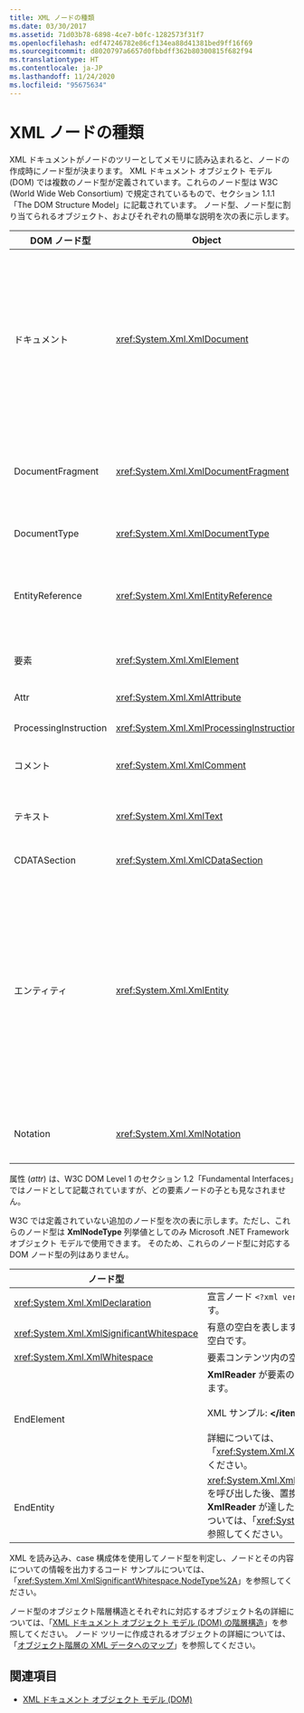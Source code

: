 ```yaml
---
title: XML ノードの種類
ms.date: 03/30/2017
ms.assetid: 71d03b78-6898-4ce7-b0fc-1282573f31f7
ms.openlocfilehash: edf47246782e86cf134ea88d41381bed9ff16f69
ms.sourcegitcommit: d8020797a6657d0fbbdff362b80300815f682f94
ms.translationtype: HT
ms.contentlocale: ja-JP
ms.lasthandoff: 11/24/2020
ms.locfileid: "95675634"
---
```

# <a name="types-of-xml-nodes"></a>XML ノードの種類

XML ドキュメントがノードのツリーとしてメモリに読み込まれると、ノードの作成時にノード型が決まります。 XML ドキュメント オブジェクト モデル (DOM) では複数のノード型が定義されています。これらのノード型は W3C (World Wide Web Consortium) で規定されているもので、セクション 1.1.1「The DOM Structure Model」に記載されています。 ノード型、ノード型に割り当てられるオブジェクト、およびそれぞれの簡単な説明を次の表に示します。  
  
|DOM ノード型|Object|説明|  
|-------------------|------------|-----------------|  
|ドキュメント|<xref:System.Xml.XmlDocument>|ツリー内のすべてのノードのコンテナーです。 ドキュメントのルートとも呼ばれますが、常にルート要素と一致するとは限りません。|  
|DocumentFragment|<xref:System.Xml.XmlDocumentFragment>|1 つ以上のノードを非ツリー構造で格納する一時的なバッグです。|  
|DocumentType|<xref:System.Xml.XmlDocumentType>|`<!DOCTYPE…>` ノードを表します。|  
|EntityReference|<xref:System.Xml.XmlEntityReference>|展開されていないエンティティ参照テキストを表します。|  
|要素|<xref:System.Xml.XmlElement>|要素ノードを表します。|  
|Attr|<xref:System.Xml.XmlAttribute>|要素の属性です。|  
|ProcessingInstruction|<xref:System.Xml.XmlProcessingInstruction>|処理命令ノードです。|  
|コメント|<xref:System.Xml.XmlComment>|コメント ノードです。|  
|テキスト|<xref:System.Xml.XmlText>|要素または属性に含まれるテキストです。|  
|CDATASection|<xref:System.Xml.XmlCDataSection>|CDATA を表します。|  
|エンティティ|<xref:System.Xml.XmlEntity>|内部ドキュメント型定義 (DTD) のサブセットまたは外部 DTD とパラメーター エンティティから取得され、XML ドキュメントに含まれている `<!ENTITY…>` 宣言を表します。|  
|Notation|<xref:System.Xml.XmlNotation>|DTD で宣言された記法を表します。|  
  
 属性 (*attr*) は、W3C DOM Level 1 のセクション 1.2「Fundamental Interfaces」ではノードとして記載されていますが、どの要素ノードの子とも見なされません。  
  
 W3C では定義されていない追加のノード型を次の表に示します。ただし、これらのノード型は **XmlNodeType** 列挙値としてのみ Microsoft .NET Framework オブジェクト モデルで使用できます。 そのため、これらのノード型に対応する DOM ノード型の列はありません。  
  
|ノード型|説明|  
|---------------|-----------------|  
|<xref:System.Xml.XmlDeclaration>|宣言ノード `<?xml version="1.0"…>` を表します。|  
|<xref:System.Xml.XmlSignificantWhitespace>|有意の空白を表します。これは混合コンテンツの空白です。|  
|<xref:System.Xml.XmlWhitespace>|要素コンテンツ内の空白を表します。|  
|EndElement|**XmlReader** が要素の末尾に達したときに返されます。<br /><br /> XML サンプル: **\</item>**<br /><br /> 詳細については、「<xref:System.Xml.XmlNodeType>」を参照してください。|  
|EndEntity|<xref:System.Xml.XmlReader.ResolveEntity%2A> を呼び出した後、置換するエンティティの末尾に **XmlReader** が達したときに返されます。 詳細については、「<xref:System.Xml.XmlNodeType>」を参照してください。|  
  
 XML を読み込み、case 構成体を使用してノード型を判定し、ノードとその内容についての情報を出力するコード サンプルについては、「<xref:System.Xml.XmlSignificantWhitespace.NodeType%2A>」を参照してください。  
  
 ノード型のオブジェクト階層構造とそれぞれに対応するオブジェクト名の詳細については、「[XML ドキュメント オブジェクト モデル (DOM) の階層構造](xml-document-object-model-dom-hierarchy.md)」を参照してください。 ノード ツリーに作成されるオブジェクトの詳細については、「[オブジェクト階層の XML データへのマップ](mapping-the-object-hierarchy-to-xml-data.md)」を参照してください。  
  
## <a name="see-also"></a>関連項目

- [XML ドキュメント オブジェクト モデル (DOM)](xml-document-object-model-dom.md)
